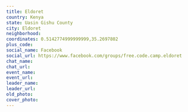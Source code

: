 ```yaml
---
title: Eldoret
country: Kenya
state: Uasin Gishu County
city: Eldoret
neighborhood: 
coordinates: 0.5142774999999999,35.2697802
plus_code:
social_name: Facebook
social_url: https://www.facebook.com/groups/free.code.camp.eldoret
chat_name:
chat_url:
event_name:
event_url:
leader_name:
leader_url:
old_photo: 
cover_photo:
---
```

